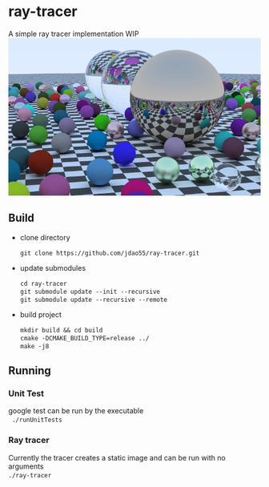# ray-tracer
A simple ray tracer implementation WIP
![image created](/img.png?raw=true "Optional Title")

## Build
- clone directory
  ```
  git clone https://github.com/jdao55/ray-tracer.git
  ```
- update submodules
  ```
  cd ray-tracer
  git submodule update --init --recursive
  git submodule update --recursive --remote
  ```
- build project
  ```
  mkdir build && cd build
  cmake -DCMAKE_BUILD_TYPE=release ../
  make -j8
  ```
## Running
### Unit Test
google test can be run by the executable  
``` ./runUnitTests```
### Ray tracer
Currently the tracer creates a static image and can be run with no arguments  
```./ray-tracer``` 

